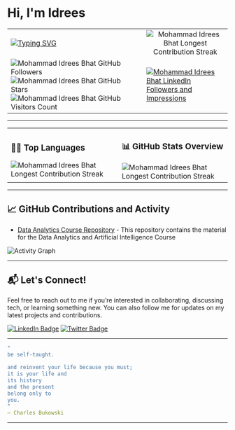 # Hi, I'm Idrees


<table>
  <tr>
    <td>
      <a href="https://www.linkedin.com/in/midreesbhat" target="_blank">
  <img src="https://readme-typing-svg.herokuapp.com?font=Montserrat&weight=800&size=20&duration=2500&pause=1000&color=97B900FF&width=435&height=200&vCenter=true&Center=true&lines=Tech+Skills+Trainer;AI/ML+Consultant;UI/UX+Trainer;Data+Analytics+Trainer!" alt="Typing SVG"/>
</a>
    </td>
    <td colspan="2" align="center">
      <img src="https://streak-stats.demolab.com?user=DevIdrees&theme=merko&hide_border=true&exclude_days=Sun%2CMon%2CSat" alt="Mohammad Idrees Bhat Longest Contribution Streak"/>
    </td>
  </tr>
  <tr>
      <td>
        <img src="https://img.shields.io/github/followers/DevIdrees?label=Followers&style=social" alt="Mohammad Idrees Bhat GitHub Followers"/>
        <img src="https://img.shields.io/github/stars/DevIdrees?label=Stars&style=social" alt="Mohammad Idrees Bhat GitHub Stars"/>
        <img src="https://komarev.com/ghpvc/?username=DevIdrees&label=Visitors&color=brightgreen" alt="Mohammad Idrees Bhat GitHub Visitors Count"/>
      </td>
    <td>
      <a href="https://www.linkedin.com/in/midreesbhat" target="_blank">
    <img src="https://img.shields.io/badge/LinkedIn-600+_Followers-%230A66C2?style=for-the-badge&logo=linkedin&logoColor=white&labelColor=111E68" alt="Mohammad Idrees Bhat LinkedIn Followers and Impressions"/>
</a>
    </td>
  </tr>
</table>

---

<table>
  <tr>
    <td>
    <h3>🧑‍💻 Top Languages</h3>
      <img src="https://github-readme-stats.vercel.app/api/top-langs/?username=devidrees&theme=merko&show_icons=true&hide_border=true&layout=compact" alt="Mohammad Idrees Bhat Longest Contribution Streak"/>
    </td> 
    <td>
     <h3> 📊 GitHub Stats Overview </h3> 
     <img src="https://github-readme-stats.vercel.app/api?username=devidrees&show_icons=true&count_private=true&theme=merko&hide_border=true" alt="Mohammad Idrees Bhat Longest Contribution Streak"/>
    </td>
  </tr>
</table>

---

## 📈 GitHub Contributions and Activity

- [Data Analytics Course Repository](https://github.com/devidrees/AI-Data-Analytics-Bootcamp-October-Batch) - This repository contains the material for the Data Analytics and Artificial Intelligence Course

![Activity Graph](https://github-readme-activity-graph.vercel.app/graph?username=devidrees&theme=merko&hide_border=true)

---

## 📬 Let's Connect!

Feel free to reach out to me if you’re interested in collaborating, discussing tech, or learning something new. You can also follow me for updates on my latest projects and contributions.

[![LinkedIn Badge](https://img.shields.io/badge/LinkedIn-Idrees-blue?logo=linkedin&logoColor=white)](https://www.linkedin.com/in/midreesbhat)
[![Twitter Badge](https://img.shields.io/badge/Twitter-Idrees-blue?logo=twitter&logoColor=white)](https://twitter.com/_midreesbhat)

---
```yml
"
be self-taught.

and reinvent your life because you must;
it is your life and
its history
and the present
belong only to
you.
"
— Charles Bukowski
```

---

